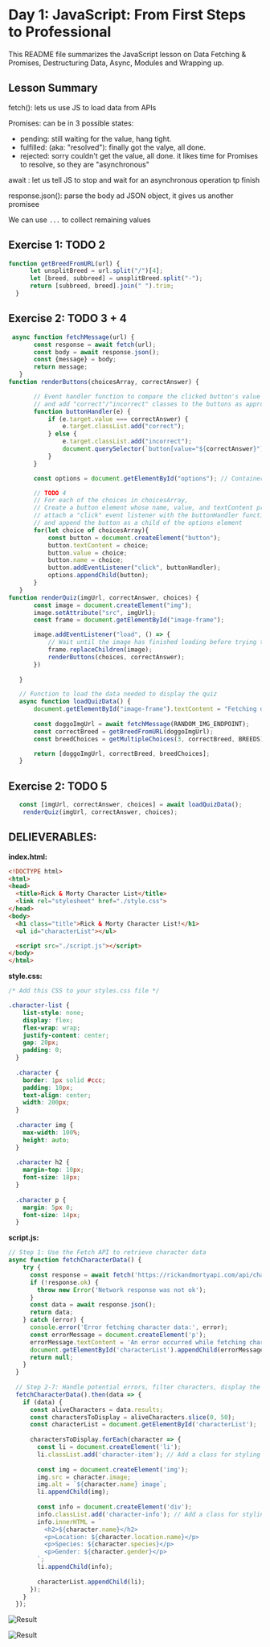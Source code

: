# Day 1: JavaScript: From First Steps to Professional
This README file summarizes the JavaScript lesson on Data Fetching & Promises, Destructuring Data, Async, Modules and Wrapping up.

## Lesson Summary

fetch(): lets us use JS to load data from APIs

Promises: can be in 3 possible states:
- pending: still waiting for the value, hang tight.
- fulfilled: (aka: "resolved"): finally got the valye, all done.
- rejected: sorry couldn't get the value, all done. it likes time for Promises to resolve, so they are "asynchronous"

await : let us tell JS to stop and wait for an asynchronous operation tp finish

response.json(): parse the body ad JSON object, it gives us another promisee

We can use `...` to collect remaining values 

## Exercise 1: TODO 2

  ```javascript
  function getBreedFromURL(url) {
        let unsplitBreed = url.split("/")[4];
        let [breed, subbreed] = unsplitBreed.split("-");
        return [subbreed, breed].join(" ").trim;
    } 
  ```

## Exercise 2: TODO 3 + 4

 ```javascript
  async function fetchMessage(url) {
        const response = await fetch(url);
        const body = await response.json();
        const {message} = body;
        return message;   
    }
function renderButtons(choicesArray, correctAnswer) {

        // Event handler function to compare the clicked button's value to correctAnswer
        // and add "correct"/"incorrect" classes to the buttons as appropriate
        function buttonHandler(e) {
            if (e.target.value === correctAnswer) {
                e.target.classList.add("correct");
            } else {
                e.target.classList.add("incorrect");
                document.querySelector(`button[value="${correctAnswer}"]`).classList.add("correct");
            }
        }

        const options = document.getElementById("options"); // Container for the multiple-choice buttons

        // TODO 4
        // For each of the choices in choicesArray,
        // Create a button element whose name, value, and textContent properties are the value of that choice,
        // attach a "click" event listener with the buttonHandler function,
        // and append the button as a child of the options element
        for(let choice of choicesArray){
            const button = document.createElement("button");
            button.textContent = choice;
            button.value = choice;
            button.name = choice;
            button.addEventListener("click", buttonHandler);
            options.appendChild(button);
        }
    }
function renderQuiz(imgUrl, correctAnswer, choices) {
        const image = document.createElement("img");
        image.setAttribute("src", imgUrl);
        const frame = document.getElementById("image-frame");

        image.addEventListener("load", () => {
            // Wait until the image has finished loading before trying to add elements to the page
            frame.replaceChildren(image);
            renderButtons(choices, correctAnswer);
        })
        
    }

    // Function to load the data needed to display the quiz
    async function loadQuizData() {
        document.getElementById("image-frame").textContent = "Fetching doggo...";
        
        const doggoImgUrl = await fetchMessage(RANDOM_IMG_ENDPOINT);
        const correctBreed = getBreedFromURL(doggoImgUrl);
        const breedChoices = getMultipleChoices(3, correctBreed, BREEDS);

        return [doggoImgUrl, correctBreed, breedChoices];
    }
  ```
## Exercise 2: TODO 5
```javascript
   const [imgUrl, correctAnswer, choices] = await loadQuizData();
    renderQuiz(imgUrl, correctAnswer, choices); 
```


## DELIEVERABLES:

**index.html:**
```html
<!DOCTYPE html>
<html>
<head>
  <title>Rick & Morty Character List</title>
  <link rel="stylesheet" href="./style.css">
</head>
<body>
  <h1 class="title">Rick & Morty Character List!</h1>
  <ul id="characterList"></ul>

  <script src="./script.js"></script>
</body>
</html>
```

**style.css:**
```css
/* Add this CSS to your styles.css file */

.character-list {
    list-style: none;
    display: flex;
    flex-wrap: wrap;
    justify-content: center;
    gap: 20px;
    padding: 0;
  }
  
  .character {
    border: 1px solid #ccc;
    padding: 10px;
    text-align: center;
    width: 200px;
  }
  
  .character img {
    max-width: 100%;
    height: auto;
  }
  
  .character h2 {
    margin-top: 10px;
    font-size: 18px;
  }
  
  .character p {
    margin: 5px 0;
    font-size: 14px;
  }
```

**script.js:**
```javascript
// Step 1: Use the Fetch API to retrieve character data
async function fetchCharacterData() {
    try {
      const response = await fetch('https://rickandmortyapi.com/api/character?status=alive');
      if (!response.ok) {
        throw new Error('Network response was not ok');
      }
      const data = await response.json();
      return data;
    } catch (error) {
      console.error('Error fetching character data:', error);
      const errorMessage = document.createElement('p');
      errorMessage.textContent = 'An error occurred while fetching character data.';
      document.getElementById('characterList').appendChild(errorMessage);
      return null;
    }
  }
  
  // Step 2-7: Handle potential errors, filter characters, display the list
  fetchCharacterData().then(data => {
    if (data) {
      const aliveCharacters = data.results;
      const charactersToDisplay = aliveCharacters.slice(0, 50);
      const characterList = document.getElementById('characterList');
  
      charactersToDisplay.forEach(character => {
        const li = document.createElement('li');
        li.classList.add('character-item'); // Add a class for styling
        
        const img = document.createElement('img');
        img.src = character.image;
        img.alt = `${character.name} image`;
        li.appendChild(img);
        
        const info = document.createElement('div');
        info.classList.add('character-info'); // Add a class for styling
        info.innerHTML = `
          <h2>${character.name}</h2>
          <p>Location: ${character.location.name}</p>
          <p>Species: ${character.species}</p>
          <p>Gender: ${character.gender}</p>
        `;
        li.appendChild(info);
        
        characterList.appendChild(li);
      });
    }
  });
```

![Result](imgs/Screenshot%202023-08-11%20235108.png)


![Result](imgs/Screenshot%202023-08-11%20235156.png)
